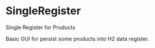 # SingleRegister
Single Register for Products

Basic GUI for persist some products into H2 data register.
